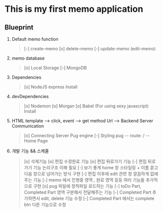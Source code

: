# This is my first memo application

## Blueprint

1. Default memo function
    > [-] create-memo
    > [o] delete-memo
    > [-] update-memo (edit-memo)

2. memo database 
    > [o] Local Storage
    > [-] MongoDB

3. Dependencies
    > [o] NodeJS express Install

4. devDependencies
    > [o] Nodemon
    > [o] Morgan 
    > [o] Babel (For using sexy javascript) Install

5. HTML template --> click, event --> get method Url --> Backend Server Communication 
   > [o] Connecting Server Pug engine
   > [-] Styling pug -- route: / -- Home Page

6. 개발 기능 && 스케줄
   > [o] 삭제기능
   > [o] 편집 수정완료 기능
   > [o] 편집 뒤로가기 기능
   > [-] 편집 뒤로가기 기능 논리구조 이해 필요
   > [-] 보기 좋게 home 창 스타일링 + 이름 묻고 다음 창으로 넘어가는 방식 구현
   > [-] 편집 이후에 edit 관련 창 깔끔하게 없애주는 기능
   > [-] memo 에서 진행중 영역 , 완료 영역 등등 여러 기능들 추가적으로 구현
   > [o] pug 파일에 정적파일 로드하는 기능
   > [-] toDo Part, Completed Part 영역 구분해서 전달해주는 기능
   > [-] Completed Part 추가하면서 edit, delete 기능 수정
   > [-] Completed Part 에서는 complete btn 다른 기능으로 수정